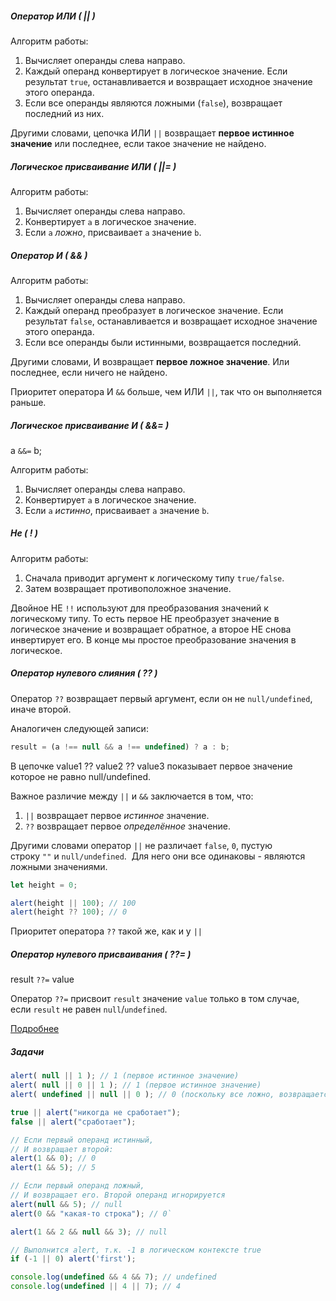 ##### Оператор ИЛИ ( || )

Алгоритм работы:
1. Вычисляет операнды слева направо.
2. Каждый операнд конвертирует в логическое значение. Если результат `true`, останавливается и возвращает исходное значение этого операнда.
3. Если все операнды являются ложными (`false`), возвращает последний из них.

Другими словами, цепочка ИЛИ `||` возвращает **первое истинное значение** или последнее, если такое значение не найдено.

##### Логическое присваивание ИЛИ ( ||=  )

Алгоритм работы:
1. Вычисляет операнды слева направо.
2. Конвертирует `a` в логическое значение.
3. Если `a` *ложно*, присваивает `a` значение `b`.

##### Оператор И ( && )

Алгоритм работы:
1. Вычисляет операнды слева направо.
2. Каждый операнд преобразует в логическое значение. Если результат `false`, останавливается и возвращает исходное значение этого операнда.
3. Если все операнды были истинными, возвращается последний.

Другими словами, И возвращает **первое ложное значение**. Или последнее, если ничего не найдено.

Приоритет оператора И `&&` больше, чем ИЛИ `||`, так что он выполняется раньше.

##### Логическое присваивание И ( &&= )

a `&&=` b;

Алгоритм работы:
1. Вычисляет операнды слева направо.
2. Конвертирует `a` в логическое значение.
3. Если `a` *истинно*, присваивает `a` значение `b`.

##### Не ( ! )

Алгоритм работы:
1. Сначала приводит аргумент к логическому типу `true/false`.
2. Затем возвращает противоположное значение.

Двойное НЕ `!!` используют для преобразования значений к логическому типу.
То есть первое НЕ преобразует значение в логическое значение и возвращает обратное, а второе НЕ снова инвертирует его. В конце мы простое преобразование значения в логическое.

##### Оператор нулевого слияния ( ?? )

Оператор `??` возвращает первый аргумент, если он не `null/undefined`, иначе второй.

Аналогичен следующей записи:

```javascript
result = (a !== null && a !== undefined) ? a : b;
```

В цепочке value1 ?? value2 ?? value3 показывает первое значение которое не равно null/undefined.

Важное различие между `||` и `&&` заключается в том, что:

1. `||` возвращает первое _истинное_ значение.
2. `??` возвращает первое _определённое_ значение.

Другими словами оператор `||` не различает `false`, `0`, пустую строку `""` и `null/undefined`.  Для него они все одинаковы - являются ложными значениями.

```javascript
let height = 0;

alert(height || 100); // 100
alert(height ?? 100); // 0
```

Приоритет оператора `??` такой же, как и у `||`

##### Оператор нулевого присваивания ( ??= )

result `??=` value

Оператор `??=` присвоит `result` значение `value` только в том случае, если `result` не равен `null`/`undefined`.

[Подробнее](https://learn.javascript.ru/logical-operators)

##### Задачи

```javascript
alert( null || 1 ); // 1 (первое истинное значение)
alert( null || 0 || 1 ); // 1 (первое истинное значение)
alert( undefined || null || 0 ); // 0 (поскольку все ложно, возвращается последнее значение)
```

```javascript
true || alert("никогда не сработает"); 
false || alert("сработает");
```

```javascript
// Если первый операнд истинный,
// И возвращает второй:
alert(1 && 0); // 0
alert(1 && 5); // 5 

// Если первый операнд ложный,
// И возвращает его. Второй операнд игнорируется
alert(null && 5); // null
alert(0 && "какая-то строка"); // 0`

alert(1 && 2 && null && 3); // null

// Выполнится alert, т.к. -1 в логическом контексте true
if (-1 || 0) alert('first');

console.log(undefined && 4 && 7); // undefined
console.log(undefined || 4 || 7); // 4
```
